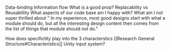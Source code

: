Data-binding
Information flow
What is a good prop?
Replacability vs Reusablility
What aspects of our code base am I happy with? What am I not super thrilled about
" In my experience, most good designs start with what a module should do, but all the interesting design content then comes from the list of things that module should _not_ do."

How does specifictity play into the 3 characterstics [[Research General Structure#Characteristics]]
Unity input system?